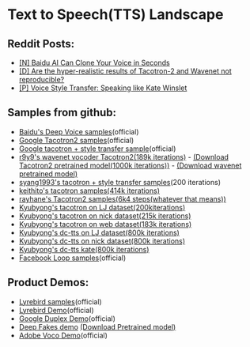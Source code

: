 # Text to Speech(TTS) Landscape

## Reddit Posts:

- [[N] Baidu AI Can Clone Your Voice in Seconds](https://www.reddit.com/r/MachineLearning/comments/7zb2jm/n_baidu_ai_can_clone_your_voice_in_seconds/)
- [[D] Are the hyper-realistic results of Tacotron-2 and Wavenet not reproducible?](https://www.reddit.com/r/MachineLearning/comments/845uji/d_are_the_hyperrealistic_results_of_tacotron2_and/) 
- [[P] Voice Style Transfer: Speaking like Kate Winslet](https://www.reddit.com/r/MachineLearning/comments/7a0wcv/p_voice_style_transfer_speaking_like_kate_winslet/)

## Samples from github:

- [Baidu's Deep Voice samples](https://audiodemos.github.io)(official)
- [Google Tacotron2 samples](https://google.github.io/tacotron/publications/tacotron2/index.html)(official)
- [Google tacotron + style transfer sample](https://google.github.io/tacotron/publications/end_to_end_prosody_transfer/)(official)
- [r9y9's wavenet vocoder Tacotron2(189k iterations)](https://r9y9.github.io/wavenet_vocoder/) - [(Download Tacotron2 pretrained model(1000k iterations))](https://www.dropbox.com/s/vx7y4qqs732sqgg/pretrained.tar.gz?dl=0) - [(Download wavenet pretrained model)](https://www.dropbox.com/s/zdbfprugbagfp2w/20180510_mixture_lj_checkpoint_step000320000_ema.pth?dl=0)
- [syang1993's tacotron + style transfer samples](https://syang1993.github.io/gst-tacotron/)(200 iterations)
- [keithito's tacotron samples(414k iterations)](https://keithito.github.io/audio-samples/)
- [rayhane's Tacotron2 samples(6k4 steps(whatever that means))](https://rayhane-mamah.github.io/Tacotron-2_audio_samples/)
- [Kyubyong's tacotron on LJ dataset(200kiterations)](https://soundcloud.com/kyubyong-park/sets/tacotron_lj_200k)
- [Kyubyong's tacotron on nick dataset(215k iterations)](https://soundcloud.com/kyubyong-park/sets/tacotron_nick_215k)
- [Kyubyong's tacotron on web dataset(183k iterations)](https://soundcloud.com/kyubyong-park/sets/tacotron_web_183k)
- [Kyubyong's dc-tts on LJ dataset(800k iterations)](https://soundcloud.com/kyubyong-park/sets/dc_tts_lj_800k)
- [Kyubyong's dc-tts on nick dataset(800k iterations)](https://soundcloud.com/kyubyong-park/sets/dc_tts_nick_800k)
- [Kyubyong's dc-tts kate(800k iterations)](https://soundcloud.com/kyubyong-park/sets/dc_tts_kate_800k)
- [Facebook Loop samples](https://ytaigman.github.io/loop/)(official)

## Product Demos:

- [Lyrebird samples](https://lyrebird.ai/g/vWI8bJTl)(official)
- [Lyrebird Demo](https://youtu.be/YfU_sWHT8mo)(official)
- [Google Duplex Demo](https://www.youtube.com/watch?v=D5VN56jQMWM&t=66s)(official)
- [Deep Fakes demo](https://www.youtube.com/watch?v=VXZlq70jHvw) [(Download Pretrained model)](https://anonfile.com/p7w3m0d5be/face-swap.zip)
- [Adobe Voco Demo](https://youtu.be/I3l4XLZ59iw)(official)
